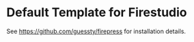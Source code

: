 # Default Template for Firestudio

See https://github.com/guessty/firepress for installation details.
